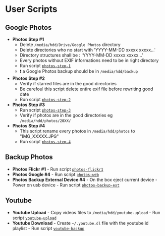 User Scripts
============

Google Photos
-------------

  + **Photos Step #1**
    - Delete `/media/hdd/Drive/Google Photos` directory
    - Delete directories who no start with 'YYYY-MM-DD xxxxx xxxxx...'
    - Directory structures shall be : 'YYYY-MM-DD xxxxx xxxxx...'
    - Every photos without EXIF informations need to be in right directory
    - Run script [`photos-step-1`](photos-step-1)
    - :heavy_exclamation_mark: a Google Photos backup should be in `/media/hdd/backup`
  + **Photos Step #2**
    - Verify if starred files are in the good directories
    - Be carefoul this script delete entire exif file before rewriting good date
    - Run script [`photos-step-2`](photos-step-2)
  + **Photos Step #3**
    - Run script [`photos-step-3`](photos-step-3)
    - Verify if photos are in the good directories eg `/media/hdd/photos/20XX/`
  + **Photos Step #4**
    - This script rename every photos in `/media/hdd/photos` to "IMG_XXXXX.JPG"
    - Run script [`photos-step-4`](photos-step-4)


Backup Photos
-------------
   + **Photos Flickr #1**
    - Run script [`photos-flickr1`](photos-flickr-1)
   + **Photos Google #4**
    - Run script [`photos-web`](photos-web)
   + **Photos Backup External Device #4**
    - On the box eject current device
    - Power on usb device
    - Run script [`photos-backup-ext`](photos-backup-ext)


Youtube
-------

   + **Youtube Upload**
    - Copy videos files to ```/media/hdd/youtube-upload```
    - Run script [`youtube-upload`](youtube-upload)
   + **Youtube Download**
    - Create `~/.youtube.dl` file with the youtube id playlist
    - Run script [`youtube-backup`](youtube-upload)
